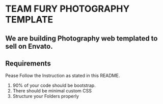 # TEAM FURY PHOTOGRAPHY TEMPLATE  

## We are building Photography web templated to sell on Envato.

## Requirements
Pease Follow the Instruction as stated in this README.
1. 90% of your code should be bootstrap.
2. There should be minimal custom CSS
3. Structure your Folders properly



